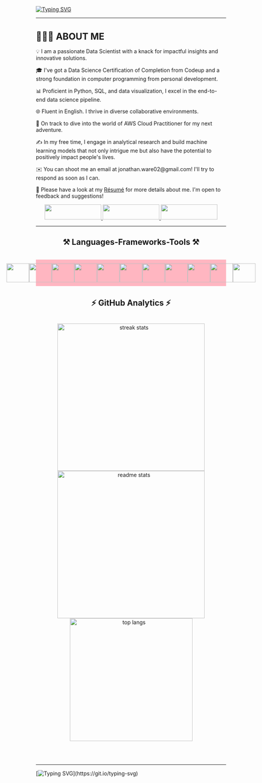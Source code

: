 [![Typing SVG](https://readme-typing-svg.herokuapp.com?font=Fira+Code&size=35&pause=1000&width=435&lines=Hi+there!;My+name+is+Jon+Ware)](https://git.io/typing-svg)

 <hr/>
 
<h1 style="font-size: 24px;">👨🏻‍💻 ABOUT ME</h1>


<body>
<p class="larger-font">💡  I am a passionate Data Scientist with a knack for impactful insights and innovative solutions.</p>
<p class="larger-font">🎓  I've got a Data Science Certification of Completion from Codeup and a strong foundation in computer programming from personal development.</p>
<p class="larger-font">📊  Proficient in Python, SQL, and data visualization, I excel in the end-to-end data science pipeline.</p>
<p class="larger-font">🌐  Fluent in English. I thrive in diverse collaborative environments.</p>
<p class="larger-font">🚀  On track to dive into the world of AWS Cloud Practitioner for my next adventure.</p>
<p class="larger-font">✍️  In my free time, I engage in analytical research and build machine learning models that not only intrigue me but also have the potential to positively impact people's lives.</p>
<p class="larger-font">✉️  You can shoot me an email at jonathan.ware02@gmail.com! I'll try to respond as soon as I can.</p>
<p class="larger-font">📄  Please have a look at my <a href="https://docs.google.com/document/d/1EkacCrYHmSmapx2-M489OyScFB3lzAnFzqzj79R_kiQ/edit?usp=sharing">Résumé</a> for more details about me. I'm open to feedback and suggestions!</p>
</body>




 
<div align="center"> 
  
  <a href="https://www.linkedin.com/in/jontware/" target="_blank">
    <img src="https://img.shields.io/badge/LinkedIn-0077B5?style=for-the-badge&logo=linkedin&logoColor=white" target="_blank" width="150" height="40" />
  </a>
  <a href="mailto:jonathan.ware02@gmail.com">
    <img src="https://img.shields.io/badge/Gmail-333333?style=for-the-badge&logo=gmail&logoColor=red" width="150" height="40" />
  </a>
 <a href="https://www.twitter.com/jonathantware/" target="_blank">
    <img src="https://img.shields.io/badge/Twitter-1DA1F2?style=for-the-badge&logo=twitter&logoColor=white" target="_blank" width="150" height="40" />
  </a>
 

</div>

 <hr/>
 
<h2 align="center">⚒️ Languages-Frameworks-Tools ⚒️</h2>
<br/>
<div align="text-align: center;">
    <link rel="stylesheet" href="https://cdn.jsdelivr.net/gh/devicons/devicon@v2.15.1/devicon.min.css">

</div>
<div align="center">
<div style="display: flex; justify-content: center; align-items: center; background-color: lightpink; padding: 10px;">
    <img src="https://img.icons8.com/color/48/000000/python.png" width="60" height="50">
    <img src="https://www.freepnglogos.com/uploads/logo-mysql-png/logo-mysql-mysql-logo-png-images-are-download-crazypng-21.png" width="60" height="50">
    <img src="https://user-images.githubusercontent.com/67586773/105040771-43887300-5a88-11eb-9f01-bee100b9ef22.png" width="60" height="50">
    <img src="https://upload.wikimedia.org/wikipedia/commons/thumb/f/f3/Apache_Spark_logo.svg/1024px-Apache_Spark_logo.svg.png?20210416091439" width="60" height="50">
    <img src="https://upload.wikimedia.org/wikipedia/commons/thumb/0/05/Scikit_learn_logo_small.svg/1200px-Scikit_learn_logo_small.svg.png" width="60" height="50">
    <img src="https://workforceedtech.org/wp-content/uploads/2019/03/Tableau_Logo_resized.png" width="60" height="50">
    <img src="https://scipy.org/images/logo.svg" width="60" height="50">
    <img src="https://play-lh.googleusercontent.com/yMjUC6LBh7uOCK6wUcIEf5MHZQmSqDPXoInOQLZzw0DWQsPJuvkwSymX2zI4Ok7i_BY" width="60" height="50">
    <img src="https://miro.medium.com/v2/resize:fit:592/1*YM2HXc7f4v02pZBEO8h-qw.png" width="60" height="50">
    <img src="https://download.logo.wine/logo/SQLite/SQLite-Logo.wine.png" width="60" height="50">
    <img src="https://static-00.iconduck.com/assets.00/selenium-icon-512x496-obrnvg2v.png" width="60" height="50">
</div>
</div>



</div>



<h2 align="center">⚡ GitHub Analytics ⚡</h2>
<br>
<div align=center>
  <img width=390 src="https://streak-stats.demolab.com/?user=jonathantware&count_private=true&theme=react&border_radius=10" alt="streak stats"/>
  <img width=390 src="https://github-readme-stats-salesp07.vercel.app/api?username=jonathantware&count_private=true&show_icons=true&theme=react&rank_icon=github&border_radius=10" alt="readme stats" />
  <br/>
  <img width=325 align="center" src="https://github-readme-stats-salesp07.vercel.app/api/top-langs/?username=jonathantware&hide=HTML&langs_count=8&layout=compact&theme=react&border_radius=10&size_weight=0.5&count_weight=0.5&exclude_repo=github-readme-stats" alt="top langs" />
</div>

<br/><br/>
<hr/>


[![Typing SVG](https://readme-typing-svg.demolab.com/?lines=Shoot+me+a+message+on+LinkedIn!)](https://git.io/typing-svg)
